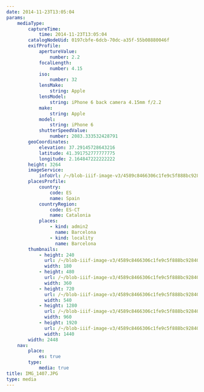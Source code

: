 ```yaml
---
date: 2014-11-23T13:05:04
params:
    mediaType:
        captureTime:
            time: 2014-11-23T13:05:04
        catalogNodeUid: 0197cbfe-6dcb-70dc-a35f-55b08880046f
        exifProfile:
            apertureValue:
                number: 2.2
            focalLength:
                number: 4.15
            iso:
                number: 32
            lensMake:
                string: Apple
            lensModel:
                string: iPhone 6 back camera 4.15mm f/2.2
            make:
                string: Apple
            model:
                string: iPhone 6
            shutterSpeedValue:
                number: 2083.333532428791
        geoCoordinates:
            elevation: 37.29145728643216
            latitude: 41.391752777777775
            longitude: 2.164847222222222
        height: 3264
        imageService:
            infoUrl: /~/blob-iiif-image-v3/4589c8466306c1fe9c5f888bc928401b8e9f7b71f14267729cd4a8458f862468/info.json
        placesProfile:
            country:
                code: ES
                name: Spain
            countryRegion:
                code: ES-CT
                name: Catalonia
            places:
                - kind: admin2
                  name: Barcelona
                - kind: locality
                  name: Barcelona
        thumbnails:
            - height: 240
              url: /~/blob-iiif-image-v3/4589c8466306c1fe9c5f888bc928401b8e9f7b71f14267729cd4a8458f862468/full/180%2C240/0/default.jpg
              width: 180
            - height: 480
              url: /~/blob-iiif-image-v3/4589c8466306c1fe9c5f888bc928401b8e9f7b71f14267729cd4a8458f862468/full/360%2C480/0/default.jpg
              width: 360
            - height: 720
              url: /~/blob-iiif-image-v3/4589c8466306c1fe9c5f888bc928401b8e9f7b71f14267729cd4a8458f862468/full/540%2C720/0/default.jpg
              width: 540
            - height: 1280
              url: /~/blob-iiif-image-v3/4589c8466306c1fe9c5f888bc928401b8e9f7b71f14267729cd4a8458f862468/full/960%2C1280/0/default.jpg
              width: 960
            - height: 1920
              url: /~/blob-iiif-image-v3/4589c8466306c1fe9c5f888bc928401b8e9f7b71f14267729cd4a8458f862468/full/1440%2C1920/0/default.jpg
              width: 1440
        width: 2448
    nav:
        place:
            es: true
        type:
            media: true
title: IMG_1407.JPG
type: media
---
```

